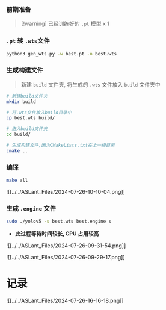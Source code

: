 ### 前期准备
> [!warning] 已经训练好的 `.pt` 模型 x 1

### `.pt` 转 `.wts`文件

```sh
python3 gen_wts.py -w best.pt -o best.wts
```

### 生成构建文件
> 新建 `build` 文件夹, 将生成的 `.wts` 文件放入 `build` 文件夹中

```sh
# 新建build文件夹
mkdir build

# 将.wts文件放入build目录中
cp best.wts build/

# 进入build文件夹
cd build/

# 生成构建文件,因为CMakeLists.txt在上一级目录
cmake ..
```

### 编译 
```sh
make all
```

![[../../ASLant_Files/2024-07-26-10-10-04.png]]
### 生成 `.engine` 文件
```sh
sudo ./yolov5 -s best.wts best.engine s
```

- **此过程等待时间较长, CPU 占用较高**

![[../../ASLant_Files/2024-07-26-09-31-54.png]]

![[../../ASLant_Files/2024-07-26-09-29-17.png]]




# 记录

![[../../ASLant_Files/2024-07-26-16-16-18.png]]